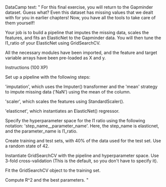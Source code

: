 DataCamp text:
 " For this final exercise, you will return to the Gapminder dataset. Guess what? Even this dataset has missing values that we dealt with for you in earlier chapters! Now, you have all the tools to take care of them yourself!

Your job is to build a pipeline that imputes the missing data, scales the features, and fits an ElasticNet to the Gapminder data. You will then tune the l1_ratio of your ElasticNet using GridSearchCV.

All the necessary modules have been imported, and the feature and target variable arrays have been pre-loaded as X and y.

Instructions 
(100 XP)

Set up a pipeline with the following steps:

'imputation', which uses the Imputer() transformer and the 'mean' strategy to impute missing data ('NaN') using the mean of the column.

'scaler', which scales the features using StandardScaler().

'elasticnet', which instantiates an ElasticNet() regressor.

Specify the hyperparameter space for the l1 ratio using the following notation: 'step_name__parameter_name'. Here, the step_name is elasticnet, and the parameter_name is l1_ratio.

Create training and test sets, with 40% of the data used for the test set. Use a random state of 42.

Instantiate GridSearchCV with the pipeline and hyperparameter space. Use 3-fold cross-validation (This is the default, so you don't have to specify it).

Fit the GridSearchCV object to the training set.

Compute R^2 and the best parameters. "
